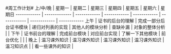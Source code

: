 #周工作计划#
上/中/晚 | 星期一 | 星期二 | 星期三 | 星期四 | 星期五 | 星期六 | 星期日
------------ | ------------- | ------------ | ------------ | ------------ | ------------ | ------------ | ------------
上午 | 证书的后台的理解 | 完成一部分后台证书模块 | 递归对列表的实现 | 其他人的模块分析 | 查缺补漏 | 对象的整体分析 |    |
下午 | 证书前台的理解 | 完成前台模块 | 对应前台实现 | 了解一下其他模块 | 前台优化 |    |    |
晚上 | 温习课外知识 | 温习课外知识 | 温习课外知识 | 温习课外知识 | 温习知识点 |    | 看一些课外的知识 |
